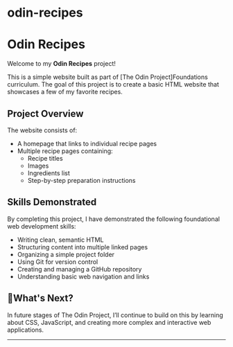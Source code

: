# odin-recipes
# Odin Recipes

Welcome to my **Odin Recipes** project!

This is a simple website built as part of [The Odin Project]Foundations curriculum. The goal of this project is to create a basic HTML website that showcases a few of my favorite recipes.

##  Project Overview

The website consists of:
- A homepage that links to individual recipe pages
- Multiple recipe pages containing:
  - Recipe titles
  - Images
  - Ingredients list
  - Step-by-step preparation instructions

##  Skills Demonstrated

By completing this project, I have demonstrated the following foundational web development skills:

- Writing clean, semantic HTML
- Structuring content into multiple linked pages
- Organizing a simple project folder
- Using Git for version control
- Creating and managing a GitHub repository
- Understanding basic web navigation and links

## 🚀What's Next?

In future stages of The Odin Project, I’ll continue to build on this by learning about CSS, JavaScript, and creating more complex and interactive web applications.

---


